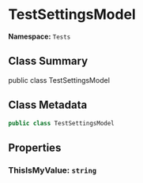 # TestSettingsModel

**Namespace:** `Tests`

## Class Summary

public class TestSettingsModel

## Class Metadata

```typescript
public class TestSettingsModel
```

## Properties

### ThisIsMyValue: `string`
